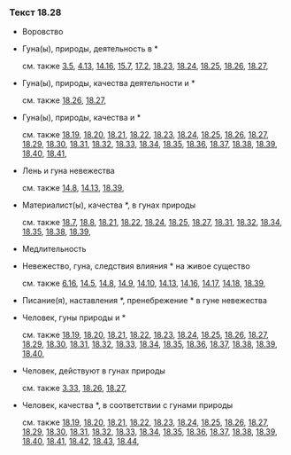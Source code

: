 ### Текст 18.28
	
- Воровство

	
- Гуна(ы), природы, деятельность в \*

	см. также  [3.5](../03/0305.md),  [4.13](../04/0413.md),  [14.16](../14/1416.md),  [15.7](../15/1507.md),  [17.2](../17/1702.md),  [18.23](../18/1823.md),  [18.24](../18/1824.md),  [18.25](../18/1825.md),  [18.26](../18/1826.md),  [18.27](../18/1827.md), 
	
- Гуна(ы), природы, качества деятельности и \*

	см. также  [18.26](../18/1826.md),  [18.27](../18/1827.md), 
	
- Гуна(ы), природы, качества и \*

	см. также  [18.19](../18/1819.md),  [18.20](../18/1820.md),  [18.21](../18/1821.md),  [18.22](../18/1822.md),  [18.23](../18/1823.md),  [18.24](../18/1824.md),  [18.25](../18/1825.md),  [18.26](../18/1826.md),  [18.27](../18/1827.md),  [18.29](../18/1829.md),  [18.30](../18/1830.md),  [18.31](../18/1831.md),  [18.32](../18/1832.md),  [18.33](../18/1833.md),  [18.34](../18/1834.md),  [18.35](../18/1835.md),  [18.36](../18/1836.md),  [18.37](../18/1837.md),  [18.38](../18/1838.md),  [18.39](../18/1839.md),  [18.40](../18/1840.md),  [18.41](../18/1841.md), 
	
- Лень и гуна невежества

	см. также  [14.8](../14/1408.md),  [14.13](../14/1413.md),  [18.39](../18/1839.md), 
	
- Материалист(ы), качества \*, в гунах природы

	см. также  [18.7](../18/1807.md),  [18.8](../18/1808.md),  [18.21](../18/1821.md),  [18.22](../18/1822.md),  [18.24](../18/1824.md),  [18.25](../18/1825.md),  [18.27](../18/1827.md),  [18.31](../18/1831.md),  [18.32](../18/1832.md),  [18.34](../18/1834.md),  [18.35](../18/1835.md),  [18.38](../18/1838.md),  [18.39](../18/1839.md), 
	
- Медлительность

	
- Невежество, гуна, следствия влияния \* на живое существо

	см. также  [6.16](../06/0616.md),  [14.5](../14/1405.md),  [14.8](../14/1408.md),  [14.9](../14/1409.md),  [14.10](../14/1410.md),  [14.13](../14/1413.md),  [14.16](../14/1416.md),  [14.17](../14/1417.md),  [14.18](../14/1418.md),  [18.39](../18/1839.md), 
	
- Писание(я), наставления \*, пренебрежение \* в гуне невежества

	
- Человек, гуны природы и \*

	см. также  [18.19](../18/1819.md),  [18.20](../18/1820.md),  [18.21](../18/1821.md),  [18.22](../18/1822.md),  [18.23](../18/1823.md),  [18.24](../18/1824.md),  [18.25](../18/1825.md),  [18.26](../18/1826.md),  [18.27](../18/1827.md),  [18.29](../18/1829.md),  [18.30](../18/1830.md),  [18.31](../18/1831.md),  [18.32](../18/1832.md),  [18.33](../18/1833.md),  [18.34](../18/1834.md),  [18.35](../18/1835.md),  [18.36](../18/1836.md),  [18.37](../18/1837.md),  [18.38](../18/1838.md),  [18.39](../18/1839.md),  [18.40](../18/1840.md), 
	
- Человек, действуют в гунах природы

	см. также  [3.33](../03/0333.md),  [18.26](../18/1826.md),  [18.27](../18/1827.md), 
	
- Человек, качества \*, в соответствии с гунами природы

	см. также  [18.19](../18/1819.md),  [18.20](../18/1820.md),  [18.21](../18/1821.md),  [18.22](../18/1822.md),  [18.23](../18/1823.md),  [18.24](../18/1824.md),  [18.25](../18/1825.md),  [18.26](../18/1826.md),  [18.27](../18/1827.md),  [18.29](../18/1829.md),  [18.30](../18/1830.md),  [18.31](../18/1831.md),  [18.32](../18/1832.md),  [18.33](../18/1833.md),  [18.34](../18/1834.md),  [18.35](../18/1835.md),  [18.36](../18/1836.md),  [18.37](../18/1837.md),  [18.38](../18/1838.md),  [18.39](../18/1839.md),  [18.40](../18/1840.md),  [18.41](../18/1841.md),  [18.42](../18/1842.md),  [18.43](../18/1843.md),  [18.44](../18/1844.md), 

